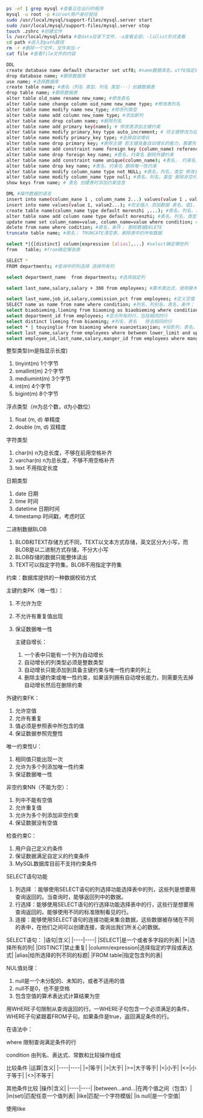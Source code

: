 ```sh
ps -ef | grep mysql #查看正在运行的程序
mysql -u root -p #以root用户身份登陆
sudo /usr/local/mysql/support-files/mysql.server start
sudo /usr/local/mysql/support-files/mysql.server stop
touch .zshrc #创建文件
ls /usr/local/mysql/data #查data目录下文件，-a查看全部，-l以list形式查看
cd path #进入到path路径
rm -r #删除一个文件，文件夹加-r
cat file #查看file文件的内容

DDL
create database name default character set utf8; #name数据库名，utf8指定编码
drop database name; #删除数据库
use name; #选择数据库
create table name; #表名（列名 类型，列名 类型···）创建数据表
drop table name; #删除数据表
alter table old_name rename new_name; #修改表名
alter table name change column oid_name new_name type; #修改表列名
alter table name modify name new_type; #修改列类型
alter table name add column new_name type; #添加新列
alter table name drop column name; #删除列名
alter table name add primary key(name); # 修改表添加主键约束
alter table name modify primary_key type auto_increment; # 将主键修改为自增
alter table name modify primary_key type; #去掉自动增长
alter table name drop primary key; #删除主键 若主键具备自动增长的能力，需要先去掉自动增长，然后在删除主键
alter table name add constraint name foreign key (column_name) references table_name(column_name); #修改表添加外键约束
alter table name drop foreign key name; #表名，约束名 删除外键约束
alter table name add constraint name unique(column_name); #表名， 约束名， 列名 添加唯一性约束
alter table name drop key name; #表名，约束名 删除唯一性约束
alter table name modify column_name type not NULL; #表名，列名，类型 修改表添加非空约束
alter table name modify column_name type null; #表名，列名，类型 删除非空约束
show keys from name; # 表名 创建表时添加约束信息

DML #操作数据的语言
insert into name(column_mane 1 , column_name 2...) values(value 1 ，value 2...); #选择插入 添加数据
insert into name values(value 1, value2...); #完全插入 添加数据 表名，值1， 值2，
create table name(column_name type default morenzhi ,...); #表名，列名，类型，默认值，...  默认值处理 创建表时指定列的默认值
alter table name add column name type default morenzhi; #表名，列名，类型，默认值  修改表添加新列并指定默认值
update name set column_name=value, column_name=value where condition; #表名，列名=值，列名=值，条件； 更新数据WHERE
delete from name where codition; #表名，条件； 删除数据DELETE
truncate table name; #表名； TRUNCATE清空表，删除表中的所有数据

select *|{[distinct] column|expression [alias],...} #select确定哪些列
from   table; #from确定哪张表

SELECT *
FROM departments; #查询中的列选择 选择所有列

select department_name  from departments; #选择指定列

select last_name,salary,salary + 300 from employees; #算术表达式，使用算术运算符

select last_name,job_id,salary,commission_pct from employees; #定义空值
SELECT name as name from name where condition; #列名，列别名，表名，条件； 使用列别名
select biaobieming.lieming from biaoming as biaobieming where condition; #表别名.列名 ，表名，表别名，条件； 使用表别名
select department_id from employees; #显示所有的行，包括相同的行
select distinct lieming from biaoming; #列名，表名   除去相同的行
select * | touyinglie from biaoming where xuanzetiaojian; #投影列，表名，选择条件； 查询中的行选择
select last_name,salary from employees where between lower_limit and upper_limit; #使用between条件显示上下限之间的行
select employee_id,last_name,salary,manger_id from employees where manger_id in (100,101,201); #使用in成员条件测试在列表中的值
```
整型类型(m是指显示长度)

1. tinyint(m) 1个字节
2. smallint(m) 2个字节
3. mediumint(m) 3个字节
4. int(m) 4个字节
5. bigint(m) 8个字节

浮点类型（m为总个数，d为小数位）

1. float (m, d) 单精度
2. double (m, d) 双精度

字符类型

1. char(n) n为总长度，不够在前用空格补齐
2. varchar(n) n为总长度，不够不用空格补齐
3. text 不用指定长度

日期类型

1. date 日期
2. time 时间
3. datetime 日期时间
4. timestamp 时间戳，考虑时区

二进制数据BLOB

1. BLOB和TEXT存储方式不同，TEXT以文本方式存储，英文区分大小写，而BLOB是以二进制方式存储，不分大小写
2. BLOB存储的数据只能整体读出
3. TEXT可以指定字符集，BLOB不用指定字符集

约束：数据库提供的一种数据校验方式

主键约束PK（唯一性）：

1. 不允许为空
2. 不允许有重复值出现
3. 保证数据唯一性

    主键自增长：
    1. 一个表中只能有一个列为自动增长
    2. 自动增长的列类型必须是整数类型
    3. 自动增长只能添加到具备主键约束与唯一性约束的列上
    4. 删除主键约束或唯一性约束，如果该列拥有自动增长能力，则需要先去掉自动增长然后在删除约束

外键约束FK：

1. 允许空值
2. 允许有重复
3. 值必须是参照表中所包含的值
4. 保证数据参照完整性

唯一约束性U：

1. 相同值只能出现一次
2. 允许为多个列添加唯一性约束
3. 保证数据唯一性

非空约束NN（不能为空）：

1. 列中不能有空值
2. 允许重复值
3. 允许为多个列添加非空约束
4. 保证数据没有空值

检查约束C：

1. 用户自己定义约条件
2. 保证数据满足自定义的约束条件
3. MySQL数据库目前不支持约束条件

SELECT语句功能
1. 列选择 ：能够使用SELECT语句的列选择功能选择表中的列，这些列是想要用查询返回的。当查询时，能够返回列中的数据。
2. 行选择：能够使用SELECT语句的行选择功能选择表中的行，这些行是想要用查询返回的。能够使用不同的标准限制看见的行。
3. 连接：能够使用SELECT语句的连接功能来集合数据，这些数据被存储在不同的表中，在他们之间可以创建连接，查询出我们所关心的数据。

SELECT语句：
|语句|含义|
|----|----|
|SELECT|是一个或者多字段的列表|
|*|选择所有的列|
|DISTINCT|禁止重复|
|column/expression|选择指定的字段或表达式|
|alias|给所选择的列不同的标题|
|FROM table|指定包含列的表|

NUL值处理：
1. null是一个未分配的、未知的，或者不适用的值
2. null不是0，也不是空格
3. 包含空值的算术表达式计算结果为空

用WHERE子句限制从查询返回的行。一WHERE子句包含一个必须满足的条件，WHERE子句紧跟着FROM子句。如果条件是true，返回满足条件的行。

在语法中：

where 限制查询满足条件的行

condition 由列名、表达式、常数和比较操作组成

比较条件
|运算|含义|
|----|----|
|=|等于|
|>|大于|
|>=|大于等于|
|<|小于|
|<=|小于等于|
|<>|不等于|

其他条件比较
|操作|含义|
|----|----|
|between...and...|在两个值之间（包含）|
|in(set)|匹配任意一个值列表|
|like|匹配一个字符模版|
|is null|是一个空值|

使用like 